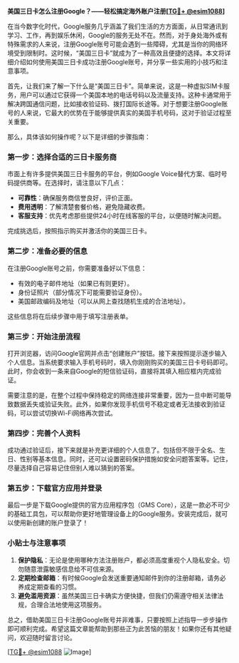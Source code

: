 **美国三日卡怎么注册Google？——轻松搞定海外账户注册[[TG💪+ @esim1088](https://t.me/s/esim1088)]**

在当今数字化时代，Google服务几乎涵盖了我们生活的方方面面，从日常通讯到学习、工作，再到娱乐休闲，Google的服务无处不在。然而，对于身处海外或有特殊需求的人来说，注册Google账号可能会遇到一些障碍，尤其是当你的网络环境受到限制时。这时候，“美国三日卡”就成为了一种高效且便捷的选择。本文将详细介绍如何使用美国三日卡成功注册Google账号，并分享一些实用的小技巧和注意事项。

首先，让我们来了解一下什么是“美国三日卡”。简单来说，这是一种虚拟SIM卡服务，用户可以通过它获得一个美国本地的电话号码以及流量支持。这种卡通常用于解决跨国通信问题，比如接收验证码、拨打国际长途等。对于想要注册Google账号的人来说，它最大的优势在于能够提供真实的美国手机号码，这对于验证过程至关重要。

那么，具体该如何操作呢？以下是详细的步骤指南：

### 第一步：选择合适的三日卡服务商

市面上有许多提供美国三日卡服务的平台，例如Google Voice替代方案、临时号码提供商等。在选择时，请注意以下几点：
- **可靠性**：确保服务商信誉良好，评价正面。
- **费用透明**：了解清楚套餐价格，避免隐藏收费。
- **客服支持**：优先考虑那些提供24小时在线客服的平台，以便随时解决问题。

完成挑选后，按照指示购买并激活你的美国三日卡。

### 第二步：准备必要的信息

在注册Google账号之前，你需要准备好以下信息：
- 有效的电子邮件地址（如果已有则更好）。
- 身份证照片（部分情况下可能需要验证身份）。
- 美国邮政编码及地址（可以从网上查找随机生成的合法地址）。

这些信息将在后续步骤中用于填写注册表单。

### 第三步：开始注册流程

打开浏览器，访问Google官网并点击“创建账户”按钮。接下来按照提示逐步输入个人信息。当系统要求输入手机号码时，填入你刚刚购买的美国三日卡号码即可。此时，你会收到一条来自Google的短信验证码，直接将其填入相应框内完成验证。

需要注意的是，在整个过程中保持稳定的网络连接非常重要，因为一旦中断可能导致数据丢失或验证失败。此外，如果你发现手机信号不稳定或者无法接收到验证码，可以尝试切换Wi-Fi网络再次尝试。

### 第四步：完善个人资料

成功通过验证后，接下来就是补充更详细的个人信息了。包括但不限于全名、生日、性别等基本信息。同时，还可以设置密码保护措施如安全问题答案等。记住，尽量选择自己容易记住但别人难以猜到的答案。

### 第五步：下载官方应用并登录

最后一步是下载Google提供的官方应用程序包（GMS Core），这是一款必不可少的基础工具包，可以帮助你更好地管理设备上的Google服务。安装完成后，就可以使用新创建的账户登录了！

### 小贴士与注意事项

1. **保护隐私**：无论是使用哪种方法注册账户，都必须高度重视个人隐私安全。切勿随意泄露敏感信息给不可信来源。
2. **定期检查邮箱**：有时候Google会发送重要通知邮件到你的注册邮箱，请务必养成定期查看的习惯。
3. **避免滥用资源**：虽然美国三日卡确实方便快捷，但我们仍需遵守相关法律法规，合理合法地使用这项服务。

总之，借助美国三日卡注册Google账号并非难事，只要按照上述指导一步步操作即可顺利完成。希望这篇文章能帮助到那些正为此苦恼的朋友！如果你还有其他疑问，欢迎随时留言讨论。

[[TG💪+ @esim1088](https://t.me/s/esim1088) ![Image](https://i.postimg.cc/4NQfJmqS/Snipaste-2025-05-13-00-14-12.png)]